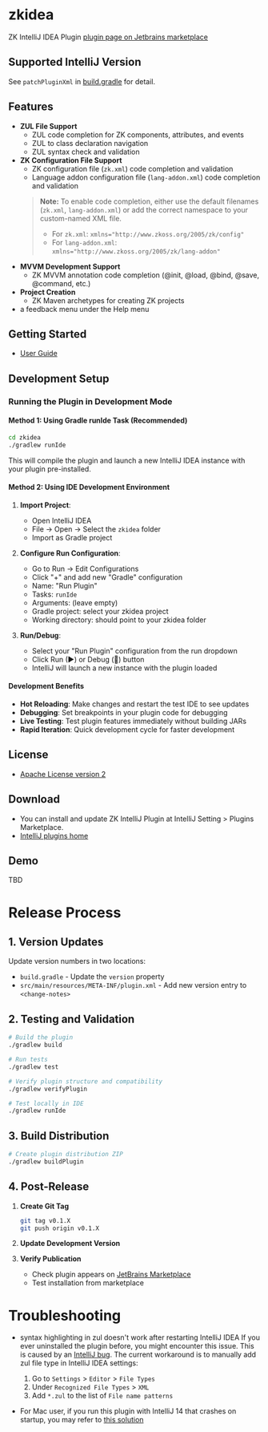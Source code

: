 # zkidea
ZK IntelliJ IDEA Plugin
[plugin page on Jetbrains marketplace](https://plugins.jetbrains.com/plugin/7855-zk)

## Supported IntelliJ Version
See `patchPluginXml` in [build.gradle](build.gradle) for detail.

## Features

 * **ZUL File Support**
   * ZUL code completion for ZK components, attributes, and events
   * ZUL to class declaration navigation
   * ZUL syntax check and validation
 * **ZK Configuration File Support**
   * ZK configuration file (`zk.xml`) code completion and validation
   * Language addon configuration file (`lang-addon.xml`) code completion and validation
   > **Note:** To enable code completion, either use the default filenames (`zk.xml`, `lang-addon.xml`) or add the correct namespace to your custom-named XML file.
   > - For `zk.xml`: `xmlns="http://www.zkoss.org/2005/zk/config"`
   > - For `lang-addon.xml`: `xmlns="http://www.zkoss.org/2005/zk/lang-addon"`
 * **MVVM Development Support**
   * ZK MVVM annotation code completion (@init, @load, @bind, @save, @command, etc.)
 * **Project Creation**
   * ZK Maven archetypes for creating ZK projects 
 * a feedback menu under the Help menu
 
## Getting Started
 * [User Guide](https://docs.zkoss.org/zk_installation_guide/create_and_run_your_first_zk_application_with_intellij_and_zkidea)

## Development Setup

### Running the Plugin in Development Mode

#### Method 1: Using Gradle runIde Task (Recommended)
```bash
cd zkidea
./gradlew runIde
```

This will compile the plugin and launch a new IntelliJ IDEA instance with your plugin pre-installed.

#### Method 2: Using IDE Development Environment

1. **Import Project**: 
   - Open IntelliJ IDEA
   - File → Open → Select the `zkidea` folder
   - Import as Gradle project

2. **Configure Run Configuration**:
   - Go to Run → Edit Configurations
   - Click "+" and add new "Gradle" configuration
   - Name: "Run Plugin"
   - Tasks: `runIde`
   - Arguments: (leave empty)
   - Gradle project: select your zkidea project
   - Working directory: should point to your zkidea folder

3. **Run/Debug**:
   - Select your "Run Plugin" configuration from the run dropdown
   - Click Run (▶) or Debug (🐛) button
   - IntelliJ will launch a new instance with the plugin loaded

#### Development Benefits
- **Hot Reloading**: Make changes and restart the test IDE to see updates
- **Debugging**: Set breakpoints in your plugin code for debugging
- **Live Testing**: Test plugin features immediately without building JARs
- **Rapid Iteration**: Quick development cycle for faster development

## License

 * [Apache License version 2](https://github.com/jumperchen/zkidea/blob/master/LICENSE)

## Download

 * You can install and update ZK IntelliJ Plugin at IntelliJ Setting > Plugins Marketplace.
 * [IntelliJ plugins home](https://plugins.jetbrains.com/plugin/7855)

## Demo
TBD

# Release Process


## 1. Version Updates
Update version numbers in two locations:
- `build.gradle` - Update the `version` property
- `src/main/resources/META-INF/plugin.xml` - Add new version entry to `<change-notes>`

## 2. Testing and Validation
```bash
# Build the plugin
./gradlew build

# Run tests
./gradlew test

# Verify plugin structure and compatibility
./gradlew verifyPlugin

# Test locally in IDE
./gradlew runIde
```

## 3. Build Distribution
```bash
# Create plugin distribution ZIP
./gradlew buildPlugin
```

## 4. Post-Release
1. **Create Git Tag**
   ```bash
   git tag v0.1.X
   git push origin v0.1.X
   ```

2. **Update Development Version**

3. **Verify Publication**
   - Check plugin appears on [JetBrains Marketplace](https://plugins.jetbrains.com/plugin/7855)
   - Test installation from marketplace


# Troubleshooting
* syntax highlighting in zul doesn't work after restarting IntelliJ IDEA
If you ever uninstalled the plugin before, you might encounter this issue. This is caused by an [IntelliJ bug](https://youtrack.jetbrains.com/issue/IJPL-39443/Plugin-fileType-extensions-will-disappear-after-restart-if-the-plugin-was-uninstalled-once-befores).
The current workaround is to manually add zul file type in IntelliJ IDEA settings:
  1. Go to `Settings` > `Editor` > `File Types`
  2. Under `Recognized File Types` > `XML`
  3. Add `*.zul` to the list of `File name patterns`


* For Mac user, if you run this plugin with IntelliJ 14 that crashes on startup, you may refer to [this solution](https://github.com/zkoss/zkidea/issues/10#issuecomment-148628901)